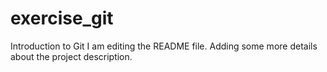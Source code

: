 # exercise_git
Introduction to Git
I am editing the README file. Adding some more details about the project description.
